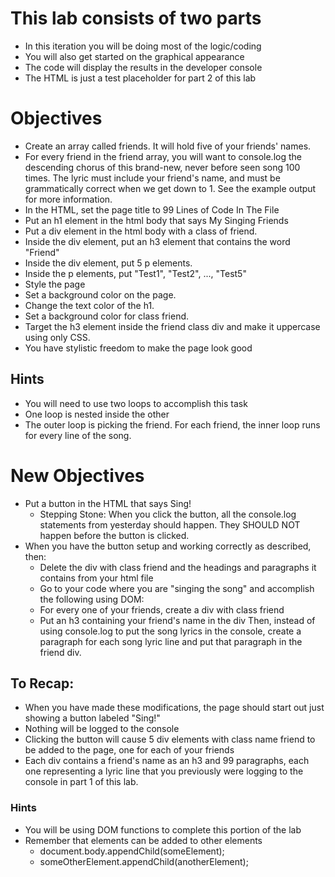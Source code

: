 # This lab consists of two parts

- In this iteration you will be doing most of the logic/coding
- You will also get started on the graphical appearance
- The code will display the results in the developer console
- The HTML is just a test placeholder for part 2 of this lab

# Objectives

- Create an array called friends. It will hold five of your friends' names.
- For every friend in the friend array, you will want to console.log the descending chorus of this brand-new, never before seen song 100 times. The lyric must include your friend's name, and must be grammatically correct when we get down to 1. See the example output for more information.
- In the HTML, set the page title to 99 Lines of Code In The File
- Put an h1 element in the html body that says My Singing Friends
- Put a div element in the html body with a class of friend.
- Inside the div element, put an h3 element that contains the word "Friend"
- Inside the div element, put 5 p elements.
- Inside the p elements, put "Test1", "Test2", ..., "Test5"
- Style the page
- Set a background color on the page.
- Change the text color of the h1.
- Set a background color for class friend.
- Target the h3 element inside the friend class div and make it uppercase using only CSS.
- You have stylistic freedom to make the page look good

## Hints

- You will need to use two loops to accomplish this task
- One loop is nested inside the other
- The outer loop is picking the friend. For each friend, the inner loop runs for every line of the song.

# New Objectives

- Put a button in the HTML that says Sing!
  - Stepping Stone: When you click the button, all the console.log statements from yesterday should happen. They SHOULD NOT happen before the button is clicked.
- When you have the button setup and working correctly as described, then:
  - Delete the div with class friend and the headings and paragraphs it contains from your html file
  - Go to your code where you are "singing the song" and accomplish the following using DOM:
  - For every one of your friends, create a div with class friend
  - Put an h3 containing your friend's name in the div
    Then, instead of using console.log to put the song lyrics in the console, create a paragraph for each song lyric line and put that paragraph in the friend div.

## To Recap:

- When you have made these modifications, the page should start out just showing a button labeled "Sing!"
- Nothing will be logged to the console
- Clicking the button will cause 5 div elements with class name friend to be added to the page, one for each of your friends
- Each div contains a friend's name as an h3 and 99 paragraphs, each one representing a lyric line that you previously were logging to the console in part 1 of this lab.

### Hints

- You will be using DOM functions to complete this portion of the lab
- Remember that elements can be added to other elements
  - document.body.appendChild(someElement);
  - someOtherElement.appendChild(anotherElement);
